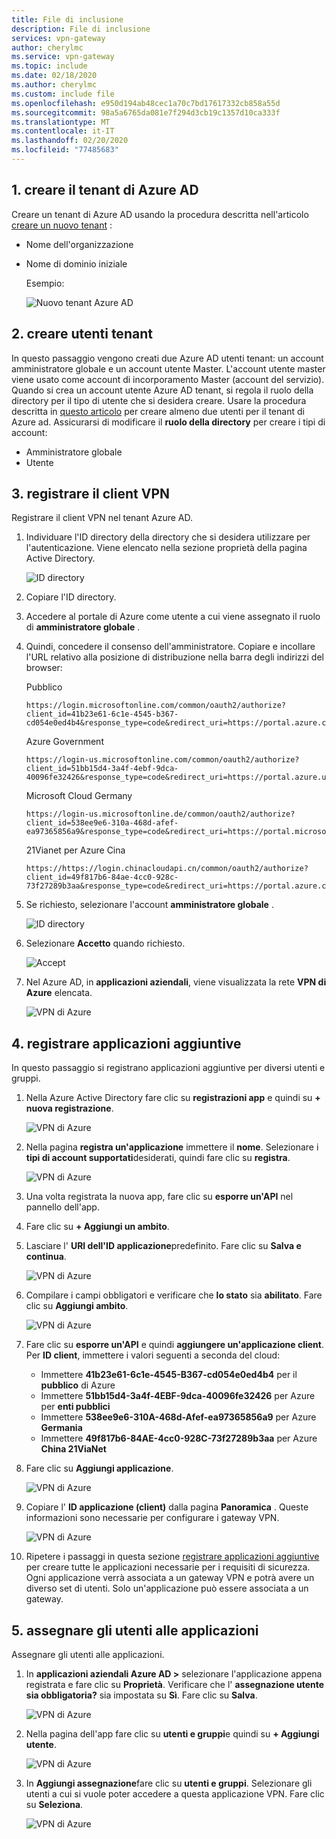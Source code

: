 ```yaml
---
title: File di inclusione
description: File di inclusione
services: vpn-gateway
author: cherylmc
ms.service: vpn-gateway
ms.topic: include
ms.date: 02/18/2020
ms.author: cherylmc
ms.custom: include file
ms.openlocfilehash: e950d194ab48cec1a70c7bd17617332cb858a55d
ms.sourcegitcommit: 98a5a6765da081e7f294d3cb19c1357d10ca333f
ms.translationtype: MT
ms.contentlocale: it-IT
ms.lasthandoff: 02/20/2020
ms.locfileid: "77485683"
---
```

## <a name="tenant"></a>1. creare il tenant di Azure AD

Creare un tenant di Azure AD usando la procedura descritta nell'articolo [creare un nuovo tenant](../articles/active-directory/fundamentals/active-directory-access-create-new-tenant.md) :

* Nome dell'organizzazione
* Nome di dominio iniziale

  Esempio:

   ![Nuovo tenant Azure AD](./media/openvpn-azure-ad-tenant-multi-app/new-tenant.png)

## <a name="users"></a>2. creare utenti tenant

In questo passaggio vengono creati due Azure AD utenti tenant: un account amministratore globale e un account utente Master. L'account utente master viene usato come account di incorporamento Master (account del servizio). Quando si crea un account utente Azure AD tenant, si regola il ruolo della directory per il tipo di utente che si desidera creare. Usare la procedura descritta in [questo articolo](../articles/active-directory/fundamentals/add-users-azure-active-directory.md) per creare almeno due utenti per il tenant di Azure ad. Assicurarsi di modificare il **ruolo della directory** per creare i tipi di account:

* Amministratore globale
* Utente

## <a name="register-client"></a>3. registrare il client VPN

Registrare il client VPN nel tenant Azure AD.

1. Individuare l'ID directory della directory che si desidera utilizzare per l'autenticazione. Viene elencato nella sezione proprietà della pagina Active Directory.

    ![ID directory](./media/openvpn-azure-ad-tenant-multi-app/directory-id.png)

2. Copiare l'ID directory.

3. Accedere al portale di Azure come utente a cui viene assegnato il ruolo di **amministratore globale** .

4. Quindi, concedere il consenso dell'amministratore. Copiare e incollare l'URL relativo alla posizione di distribuzione nella barra degli indirizzi del browser:

    Pubblico

    ```
    https://login.microsoftonline.com/common/oauth2/authorize?client_id=41b23e61-6c1e-4545-b367-cd054e0ed4b4&response_type=code&redirect_uri=https://portal.azure.com&nonce=1234&prompt=admin_consent
    ````

    Azure Government

    ```
    https://login-us.microsoftonline.com/common/oauth2/authorize?client_id=51bb15d4-3a4f-4ebf-9dca-40096fe32426&response_type=code&redirect_uri=https://portal.azure.us&nonce=1234&prompt=admin_consent
    ````

    Microsoft Cloud Germany

    ```
    https://login-us.microsoftonline.de/common/oauth2/authorize?client_id=538ee9e6-310a-468d-afef-ea97365856a9&response_type=code&redirect_uri=https://portal.microsoftazure.de&nonce=1234&prompt=admin_consent
    ````

    21Vianet per Azure Cina

    ```
    https://https://login.chinacloudapi.cn/common/oauth2/authorize?client_id=49f817b6-84ae-4cc0-928c-73f27289b3aa&response_type=code&redirect_uri=https://portal.azure.cn&nonce=1234&prompt=admin_consent
    ```

5. Se richiesto, selezionare l'account **amministratore globale** .

    ![ID directory](./media/openvpn-azure-ad-tenant-multi-app/pick.png)

6. Selezionare **Accetto** quando richiesto.

    ![Accept](./media/openvpn-azure-ad-tenant-multi-app/accept.jpg)

7. Nel Azure AD, in **applicazioni aziendali**, viene visualizzata la rete **VPN di Azure** elencata.

     ![VPN di Azure](./media/openvpn-azure-ad-tenant-multi-app/azure-vpn.png)

## <a name="register-apps"></a>4. registrare applicazioni aggiuntive

In questo passaggio si registrano applicazioni aggiuntive per diversi utenti e gruppi.

1. Nella Azure Active Directory fare clic su **registrazioni app** e quindi su **+ nuova registrazione**.

    ![VPN di Azure](./media/openvpn-azure-ad-tenant-multi-app/app1.png)

2. Nella pagina **registra un'applicazione** immettere il **nome**. Selezionare i **tipi di account supportati**desiderati, quindi fare clic su **registra**.

    ![VPN di Azure](./media/openvpn-azure-ad-tenant-multi-app/app2.png)

3. Una volta registrata la nuova app, fare clic su **esporre un'API** nel pannello dell'app.

4. Fare clic su **+ Aggiungi un ambito**.

5. Lasciare l' **URI dell'ID applicazione**predefinito. Fare clic su **Salva e continua**.

    ![VPN di Azure](./media/openvpn-azure-ad-tenant-multi-app/app3.png)

6. Compilare i campi obbligatori e verificare che **lo stato** sia **abilitato**. Fare clic su **Aggiungi ambito**.

    ![VPN di Azure](./media/openvpn-azure-ad-tenant-multi-app/app4.png)

7. Fare clic su **esporre un'API** e quindi **aggiungere un'applicazione client**.  Per **ID client**, immettere i valori seguenti a seconda del cloud:

    - Immettere **41b23e61-6c1e-4545-B367-cd054e0ed4b4** per il **pubblico** di Azure
    - Immettere **51bb15d4-3a4f-4EBF-9dca-40096fe32426** per Azure per **enti pubblici**
    - Immettere **538ee9e6-310A-468d-Afef-ea97365856a9** per Azure **Germania**
    - Immettere **49f817b6-84AE-4cc0-928C-73f27289b3aa** per Azure **China 21ViaNet**

8. Fare clic su **Aggiungi applicazione**.

    ![VPN di Azure](./media/openvpn-azure-ad-tenant-multi-app/app5.png)

9. Copiare l' **ID applicazione (client)** dalla pagina **Panoramica** . Queste informazioni sono necessarie per configurare i gateway VPN.

    ![VPN di Azure](./media/openvpn-azure-ad-tenant-multi-app/app6.png)

10. Ripetere i passaggi in questa sezione [registrare applicazioni aggiuntive](#register-apps) per creare tutte le applicazioni necessarie per i requisiti di sicurezza. Ogni applicazione verrà associata a un gateway VPN e potrà avere un diverso set di utenti. Solo un'applicazione può essere associata a un gateway.

## <a name="assign-users"></a>5. assegnare gli utenti alle applicazioni

Assegnare gli utenti alle applicazioni.

1. In **applicazioni aziendali Azure AD >** selezionare l'applicazione appena registrata e fare clic su **Proprietà**. Verificare che l' **assegnazione utente sia obbligatoria?** sia impostata su **Sì**. Fare clic su **Salva**.

    ![VPN di Azure](./media/openvpn-azure-ad-tenant-multi-app/user2.png)

2. Nella pagina dell'app fare clic su **utenti e gruppi**e quindi su **+ Aggiungi utente**.

    ![VPN di Azure](./media/openvpn-azure-ad-tenant-multi-app/user3.png)

3. In **Aggiungi assegnazione**fare clic su **utenti e gruppi**. Selezionare gli utenti a cui si vuole poter accedere a questa applicazione VPN. Fare clic su **Seleziona**.

    ![VPN di Azure](./media/openvpn-azure-ad-tenant-multi-app/user4.png)
